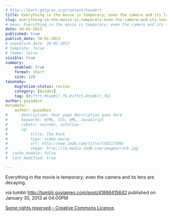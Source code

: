 ```yaml
---
# http://learn.getgrav.org/content/headers
title: Everything in the movie is temporary; even the camera and its lens are decaying.
slug: everything-in-the-movie-is-temporary-even-the-camera-and-its-lens-are-decaying-2
# menu: Everything in the movie is temporary; even the camera and its lens are decaying.
date: 30-01-2013
published: true
publish_date: 30-01-2013
# unpublish_date: 30-01-2013
# template: false
# theme: false
visible: true
summary:
    enabled: true
    format: short
    size: 128
taxonomy:
    migration-status: review
    category: [Asides]
    tag: [#ifttt,#tumblr,fb,#ifttt,#tumblr,fb]
author: guyadmin
metadata:
    author: guyadmin
#      description: Your page description goes here
#      keywords: HTML, CSS, XML, JavaScript
#      robots: noindex, nofollow
#      og:
#          title: The Rock
#          type: video.movie
#          url: http://www.imdb.com/title/tt0117500/
#          image: http://ia.media-imdb.com/images/rock.jpg
#  cache_enable: false
#  last_modified: true

---
```


Everything in the movie is temporary; even the camera and its lens are decaying.

via tumblr http://tumblr.guyjames.com/post/41866415642 published on January 30, 2013 at 04:00PM

[Some rights reserved – Creative Commons Licence](https://creativecommons.org/licenses/by-nc/3.0/).